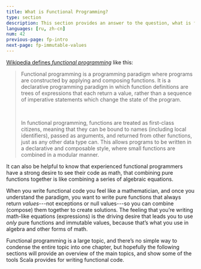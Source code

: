 ```yaml
---
title: What is Functional Programming?
type: section
description: This section provides an answer to the question, what is functional programming?
languages: [ru, zh-cn]
num: 42
previous-page: fp-intro
next-page: fp-immutable-values
---
```




[Wikipedia defines _functional programming_](https://en.wikipedia.org/wiki/Functional_programming) like this:

<blockquote>
<p>Functional programming is a programming paradigm where programs are constructed by applying and composing functions.
It is a declarative programming paradigm in which function definitions are trees of expressions that each return a value, rather than a sequence of imperative statements which change the state of the program.</p>
<p>&nbsp;</p>
<p>In functional programming, functions are treated as first-class citizens, meaning that they can be bound to names (including local identifiers), passed as arguments, and returned from other functions, just as any other data type can.
This allows programs to be written in a declarative and composable style, where small functions are combined in a modular manner.</p>
</blockquote>

It can also be helpful to know that experienced functional programmers have a strong desire to see their code as math, that combining pure functions together is like combining a series of algebraic equations.

When you write functional code you feel like a mathematician, and once you understand the paradigm, you want to write pure functions that always return _values_---not exceptions or null values---so you can combine (compose) them together to create solutions.
The feeling that you’re writing math-like equations (expressions) is the driving desire that leads you to use _only_ pure functions and immutable values, because that’s what you use in algebra and other forms of math.

Functional programming is a large topic, and there’s no simple way to condense the entire topic into one chapter, but hopefully the following sections will provide an overview of the main topics, and show some of the tools Scala provides for writing functional code.



